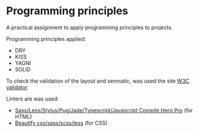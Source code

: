 # Programming principles

A practical assignment to apply programming principles to projects.

Programming principles applied:
- DRY
- KISS
- YAGNI
- SOLID

To check the validation of the layout and semnatic, was used the site [W3C validator](https://validator.w3.org)

Linters are was used:
- [Sass/Less/Stylus/Pug/Jade/Typescript/Javascript Compile Hero Pro](https://marketplace.visualstudio.com/items?itemName=Wscats.eno) (for HTML)
- [Beautify css/sass/scss/less](https://marketplace.visualstudio.com/items?itemName=michelemelluso.code-beautifier) (for CSS)


